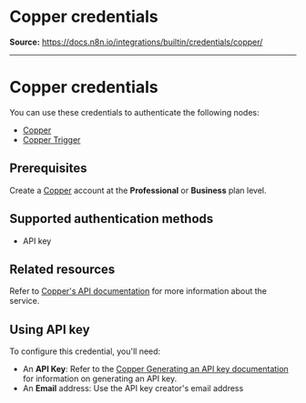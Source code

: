 # Copper credentials

**Source:** https://docs.n8n.io/integrations/builtin/credentials/copper/

---

# Copper credentials

You can use these credentials to authenticate the following nodes:

- [Copper](../../app-nodes/n8n-nodes-base.copper/)
- [Copper Trigger](../../trigger-nodes/n8n-nodes-base.coppertrigger/)

## Prerequisites

Create a [Copper](https://www.copper.com/) account at the **Professional** or **Business** plan level.

## Supported authentication methods

- API key

## Related resources

Refer to [Copper's API documentation](https://developer.copper.com/) for more information about the service.

## Using API key

To configure this credential, you'll need:

- An **API Key**: Refer to the [Copper Generating an API key documentation](https://support.copper.com/en/articles/8823347-generating-an-api-key) for information on generating an API key.
- An **Email** address: Use the API key creator's email address
